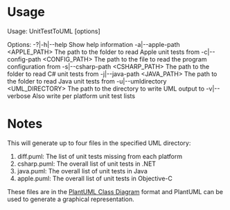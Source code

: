 # Usage

Usage: UnitTestToUML [options]

Options:
  -?|-h|--help                      Show help information
  -a|--apple-path <APPLE_PATH>      The path to the folder to read Apple unit tests from
  -c|--config-path <CONFIG_PATH>    The path to the file to read the program configuration from
  -s|--csharp-path <CSHARP_PATH>    The path to the folder to read C# unit tests from
  -j|--java-path <JAVA_PATH>        The path to the folder to read Java unit tests from
  -u|--umldirectory <UML_DIRECTORY> The path to the directory to write UML output to
  -v|--verbose                      Also write per platform unit test lists
  
# Notes

This will generate up to four files in the specified UML directory:

1. diff.puml: The list of unit tests missing from each platform
2. csharp.puml: The overall list of unit tests in .NET
3. java.puml: The overall list of unit tests in Java
4. apple.puml: The overall list of unit tests in Objective-C

These files are in the [PlantUML Class Diagram](http://plantuml.com/class-diagram) format and PlantUML can be used to generate a graphical representation.
